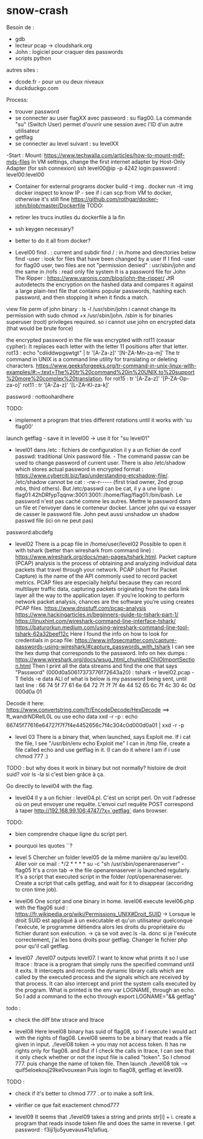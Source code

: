 # snow-crash
Besoin de :
- gdb
- lecteur pcap -> cloudshark.org
- John : logiciel pour craquer des passwords
- scripts python

autres sites :
- dcode.fr - pour un ou deux niveaux
- duckduckgo.com


Process:
- trouver password
- se connecter au user flagXX avec password : su flag00. La commande "su" (Switch User) permet d'ouvrir une session avec l'ID d'un autre utilisateur
- getflag
- se connecter au level suivant : su levelXX

-Start : 
Mount: https://www.techwalla.com/articles/how-to-mount-mdf-mds-files
In VM settings, change the first internet adapter by Host-Only Adapter (for ssh connexion)
ssh level00@ip -p 4242
login:password : level00:level00

- Container for external programs
docker build -t img .
docker run -it img
docker inspect to know IP - see if i can scp from VM to docker, otherwise it's still fine
https://github.com/rothgar/docker-john/blob/master/Dockerfile
TODO:
- retirer les trucs inutiles du dockerfile à la fin
- ssh keygen necessary?
- better to do it all from docker?


- Level00
find . : current and subdir
find / : in /home and directories below
find -user : look for files that have been changed by a user
If I find -user for flag00 user, two files are not "permission denied" : usr/sbin/john and the same in /rofs : read only file system
It is a password file for John The Ripper : https://www.varonis.com/blog/john-the-ripper/
JtR autodetects the encryption on the hashed data and compares it against a large plain-text file that contains popular passwords, hashing each password, and then stopping it when it finds a match.

view file perm of john binary : ls -l /usr/sbin/john
i cannot change its permission with sudo chmod +x /usr/sbin/john. /sbin is for binaries superuser (root) privileges required.
so i cannot use john on encrypted data (that would be brute force)

the encrypted password in the file was encrypted with rot11 (ceasar cypher): It replaces each letter with the letter 11 positions after that letter.
rot13 : echo "cdiiddwpgswtgt" | tr '[A-Za-z]' '[N-ZA-Mn-za-m]'
The tr command in UNIX is a command line utility for translating or deleting characters.
https://www.geeksforgeeks.org/tr-command-in-unix-linux-with-examples/#:~:text=The%20tr%20command%20in%20UNIX,to%20support%20more%20complex%20translation. 
for rot15 : tr '[A-Za-z]' '[P-ZA-Op-za-o]'
rot11 : tr '[A-Za-z]' '[L-ZA-Kl-za-k]'

password : nottoohardhere

TODO:
- implement a program that tries different rotations until it works with 'su flag00'

launch getflag - save it in level00
-> use it for "su level01"

- level01
dans /etc : fichiers de configuration
il y a un fichier de conf passwd: traditional Unix password file. - The command passw can be used to change password of current user.
There is also /etc/shadow which stores actual password in encrypted format : https://www.cyberciti.biz/faq/understanding-etcshadow-file/.
/etc/shadow cannot be cat : -rw-r----- (first triad owner, 2nd group mbs, third others).
But /etc/passwd can be cat, il y a une ligne : flag01:42hDRfypTqqnw:3001:3001::/home/flag/flag01:/bin/bash.
Le password n'est pas caché comme les autres.
Mettre le password dans un file et l'envoyer dans le conteneur docker. 
Lancer john qui va essayer de casser le password file.
John peut aussi unshadow un shadow passwd file (ici on ne peut pas)

password:abcdefg

- level02
There is a pcap file in /home/user/level02
Possible to open it with tshark (better than wireshark from command line) : https://www.wireshark.org/docs/man-pages/tshark.html.
Packet capture (PCAP) analysis is the process of obtaining and analyzing individual data packets that travel through your network.
PCAP (short for Packet Capture) is the name of the API commonly used to record packet metrics. PCAP files are especially helpful because they can record multilayer traffic data, capturing packets originating from the data link layer all the way to the application layer. If you’re looking to perform network packet analysis, chances are the software you’re using creates PCAP files.
https://www.dnsstuff.com/pcap-analysis 
https://www.hackingarticles.in/beginners-guide-to-tshark-part-1/
https://linuxhint.com/wireshark-command-line-interface-tshark/
https://baturorkun.medium.com/using-wireshark-command-line-tool-tshark-62a32beef12c
Here I found the info on how to look for credentials in pcap file: https://www.infosecmatter.com/capture-passwords-using-wireshark/#capture_passwords_with_tshark 
I can see the hex dump that corresponds to the password.
Info on hex dumps : https://www.wireshark.org/docs/wsug_html_chunked/ChIOImportSection.html
Then I print all the data streams and find the one that says "Password" (000d0a50617373776f72643a20) : tshark -r level02.pcap -T fields -e  data
ALl of what is below is my password being sent, until last line : 
66
74
5f
77
61
6e
64
72
7f
7f
7f
4e
44
52
65
6c
7f
4c
30
4c
0d
000d0a
01

Decode it here: https://www.convertstring.com/fr/EncodeDecode/HexDecode ==> ft_wandrNDRelL0L
ou use echo data xxd -r -p : echo 66745f77616e64727f7f7f4e4452656c7f4c304c0d000d0a01 | xxd -r -p


- level 03
There is a binary that, when launched, says Exploit me.
If i cat the file, I see "/usr/bin/env echo Exploit me"
I can in /tmp file, create a file called echo and use getflag in it. (I can do it where I am if i use chmod 777 .)

TODO : but why does it work in binary but not normally? histoire de droit suid? voir ls -la si c'est bien grâce à ça.

Go directly to level04 with the flag.

- level04
Il y a un fichier : level04.pl. C'est un script perl.
On voit l'adresse où on peut envoyer une requête.
L'envoi curl requête POST correspond à taper http://192.168.99.106:4747/?x=`getflag` dans browser.

TODO: 
- bien comprendre chaque ligne du script perl.
- pourquoi les quotes ``?

- level 5
Chercher un folder level05 de la même manière qu'au level00.
Aller voir ce mail : */2 * * * * su -c "sh /usr/sbin/openarenaserver" - flag05
It's a cron tab -> the file openarenaserver is launched regularly. It's a script that executed script in the folder /opt/openarenaserver.
Create a script that calls getflag, and wait for it to disappear (accoridng to cron time job).

- level06
One script and one binary in home.
level06 execute level06.php with the flag06 suid : https://fr.wikipedia.org/wiki/Permissions_UNIX#Droit_SUID -> Lorsque le droit SUID est appliqué à un exécutable et qu'un utilisateur quelconque l'exécute, le programme détiendra alors les droits du propriétaire du fichier durant son exécution. -> ça se voit avec ls -la. donc si je l'exécute correctement, j'ai les bons droits pour getflag.
Changer le fichier php pour qu'il call getflag.

- level07
./level07 outputs level07.
I want to know what prints it so I use ltrace : ltrace is a program that simply runs the specified command until
       it exits.  It intercepts and records the dynamic library calls
       which are called by the executed process and the signals which
       are received by that process.  It can also intercept and print
       the system calls executed by the program.
What is printed is the env var LOGNAME, through an echo.
So I add a command to the echo through export LOGNAME="&& getflag"

todo :
- check the diff btw strace and ltrace


- level08
Here level08 binary has suid of flag08, so if I execute I would act with the rights of flag08.
Level08 seems to be a binary that reads a file given in input.
./level08 token -> you may not access token. It has rw rights only for flag08. and
But if I check the calls in ltrace, I can see that it only check whether or not the input file is called "token".
So I chmod 777. puis change the name of token file.
Then launch ./level08 tok --> quif5eloekouj29ke0vouxean
Puis login to flag08, getflag et level09.

TODO :
- check if it's better to chmod 777 . or to make a soft link.
- vérifier ce que fait exactement chmod777

- level09
It seems that ./level09 takes a string and prints str[i] + i.
create a program that reads insode token file and does the same in reverse.
I get password : f3iji1ju5yuevaus41q1afiuq.
